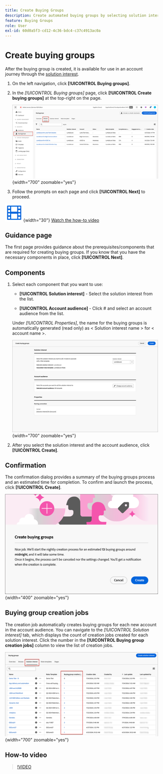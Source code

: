 ```yaml
---
title: Create Buying Groups
description: Create automated buying groups by selecting solution interests and account audiences for targeted account journeys in Journey Optimizer B2B Edition.
feature: Buying Groups
role: User
exl-id: 60d0a5f3-cd12-4c36-bdc4-c37c4913ac0a
---
```


# Create buying groups

After the buying group is created, it is available for use in an account journey through the [solution interest](./solution-interests.md).

1. On the left navigation, click **[!UICONTROL Buying groups]**.

1. In the _[!UICONTROL Buying groups]_ page, click **[!UICONTROL Create buying groups]** at the top-right on the page.

   ![Click Create buying groups](./assets/buying-groups-create.png){width="700" zoomable="yes"}

1. Follow the prompts on each page and click **[!UICONTROL Next]** to proceed.

![Video](../../assets/do-not-localize/icon-video.svg){width="30"} [Watch the how-to video](#how-to-video)

## Guidance page

The first page provides guidance about the prerequisites/components that are required for creating buying groups. If you know that you have the necessary components in place, click **[!UICONTROL Next]**.

## Components

1. Select each component that you want to use:

   * **[!UICONTROL Solution interest]** - Select the solution interest from the list.

   * **[!UICONTROL Account audience]** - Click # and select an account audience from the list.

   Under _[!UICONTROL Properties]_, the name for the buying groups is automatically generated (read only) as < Solution interest name > for < account name >.

   ![Click Create buying groups](./assets/buying-groups-create-components.png){width="700" zoomable="yes"}

1. After you select the solution interest and the account audience, click **[!UICONTROL Create]**.

## Confirmation

The confirmation dialog provides a summary of the buying groups process and an estimated time for completion. To confirm and launch the process, click **[!UICONTROL Create]**.

![Create buying groups confirmation dialog](./assets/buying-groups-create-confirm.png){width="400" zoomable="yes"}

## Buying group creation jobs

The creation job automatically creates buying groups for each new account in the account audience. You can navigate to the _[!UICONTROL Solution interest]_ tab, which displays the count of creation jobs created for each solution interest. Click the number in the **[!UICONTROL Buying group creation jobs]** column to view the list of creation jobs.

![Buying group jobs by solution interest](./assets/solution-interest-buying-group-jobs.png){width="700" zoomable="yes"}

<!-- Other buying group activities:

Member of buying group.
Assign a member of the buying group.
Remove a member of the buying group. -->

## How-to video

>[!VIDEO](https://video.tv.adobe.com/v/3433081/?learn=on)
